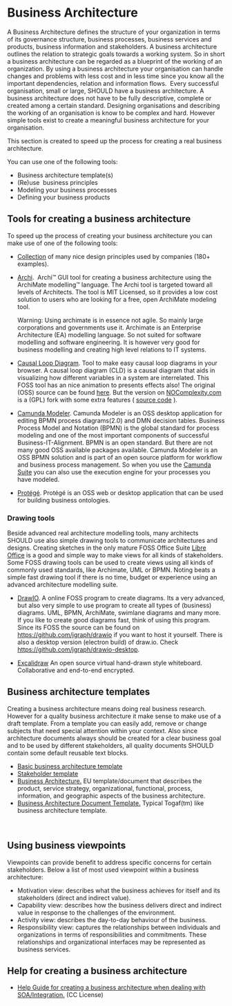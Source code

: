 # Business Architecture

A Business Architecture defines the structure of your organization in
terms of its governance structure, business processes, business services
and products, business information and stakeholders. A business
architecture outlines the relation to strategic goals towards a working
system. So in short a business architecture can be regarded as a
blueprint of the working of an organization. By using a business
architecture your organisation can handle changes and problems with less
cost and in less time since you know all the important dependencies,
relation and information flows.  Every successful organisation, small or
large, SHOULD have a business architecture. A business architecture does
not have to be fully descriptive, complete or created among a certain
standard. Designing organisations and describing the working of an
organisation is know to be complex and hard. However simple tools exist
to create a meaningful business architecture for your organisation.

This section is created to speed up the process for creating a real
business architecture.

You can use one of the following tools:

-   Business architecture template(s)
-   (Re)use  business principles
-   Modeling your business processes
-   Defining your business products

## Tools for creating a business architecture

To speed up the process of creating your business architecture you can
make use of one of the following tools:

-   [Collection](https://principles.design/) of many nice design
    principles used by companies (180+ examples).

-   [Archi](http://www.archimatetool.com/).  Archi™ GUI tool for
    creating a business architecture using the ArchiMate modelling™
    language. The Archi tool is targeted toward all levels of
    Architects. The tool is MIT Licensed, so it provides a low cost
    solution to users who are looking for a free, open ArchiMate
    modeling tool.

    Warning: Using archimate is in essence not agile. So mainly large
    corporations and governments use it. Archimate is an Enterprise
    Architecture (EA) modelling language. So not suited for software
    modelling and software engineering. It is however very good for
    business modelling and creating high level relations to IT systems.

-   [Causal Loop Diagram](https://nocomplexity.com/causalloopdiagram/).
    Tool to make easy causal loop diagrams in your browser. A causal
    loop diagram (CLD) is a causal diagram that aids in visualizing how
    different variables in a system are interrelated. This FOSS tool has
    an nice animation to presents effects also! The original (OSS)
    source can be found [here](https://github.com/ncase/loopy). But the
    version on
    [NOComplexity.com](https://nocomplexity.com/causalloopdiagram) is a
    (GPL) fork with some extra features ( [source
    code](https://github.com/nocomplexity/causalloopdiagram/) ).

-   [Camunda Modeler](https://camunda.org/download/modeler/). Camunda
    Modeler is an OSS desktop application for editing BPMN process
    diagrams(2.0) and DMN decision tables. Business Process Model and
    Notation (BPMN) is the global standard for process modeling and one
    of the most important components of successful
    Business-IT-Alignment. BPMN is an open standard. But there are not
    many good OSS available packages available. Camunda Modeler is an
    OSS BPMN solution and is part of an open source platform for
    workflow and business process management. So when you use the
    [Camunda Suite](https://camunda.org/) you can also use the execution
    engine for your processes you have modeled.

-   [Protégé](http://protege.stanford.edu/). Protégé is an OSS web or
    desktop application that can be used for building business
    ontologies.

### Drawing tools

Beside advanced real architecture modelling tools, many architects SHOULD use also simple drawing tools to communicate architectures and designs.
Creating sketches in the only mature FOSS Office Suite [Libre Office](https://www.libreoffice.org/) is a good and simple way to make views for all kinds of stakeholders. Some FOSS drawing tools can be used to create views using all kinds of commonly used standards, like Archimate, UML or BPMN. Noting beats a simple fast drawing tool if there is no time, budget or experience using an advanced architecture modelling suite. 

*   [DrawIO](https://www.draw.io/). A online FOSS program to create
    diagrams. Its a very advanced, but also very simple to use program
    to create all types of (business) diagrams. UML, BPMN, ArchiMate,
    swimlane diagrams and many more. If you like to create good diagrams
    fast, think of using this program. Since its FOSS the source can be
    found on <https://github.com/jgraph/drawio> if you want to host it
    yourself. There is also a desktop version (electron build) of
    draw.io. Check <https://github.com/jgraph/drawio-desktop>.

* [Excalidraw](https://excalidraw.com/) An open source virtual hand-drawn style whiteboard.
Collaborative and end-to-end encrypted. 

## Business architecture templates

Creating a business architecture means doing real business research.
However for a quality business architecture it make sense to make use of
a draft template. From a template you can easily add, remove or change
subjects that need special attention within your context. Also since
architecture documents always should be created for a clear business
goal and to be used by different stakeholders, all quality documents
SHOULD contain some default reusable text blocks.

-   [Basic business architecture
    template](https://nocomplexity.com/basic-business-architecture-template/)
-   [Stakeholder
    template](https://nocomplexity.com/stakeholder-template/)
-   [Business
    Architecture.](https://ec.europa.eu/eurostat/cros/system/files/BA%20for%20validation.pdf_en)
    EU template/document that describes the product, service strategy,
    organizational, functional, process, information, and geographic
    aspects of the business architecture.
-   [Business Architecture Document
    Template.](http://opensdlc.org/support-files/SDLC-RUP-Control-of-Quality-Records.pdf)
    Typical Togaf(tm) like business architecture template.

 

## Using business viewpoints

Viewpoints can provide benefit to address specific concerns for certain
stakeholders. Below a list of most used viewpoint within a business
architecture:

-   Motivation view: describes what the business achieves for itself and
    its stakeholders (direct and indirect value).
-   Capability view: describes how the business delivers direct and
    indirect value in response to the challenges of the environment.
-   Activity view: describes the day-to-day behaviour of the business.
-   Responsibility view: captures the relationships between individuals
    and organizations in terms of responsibilities and commitments.
    These  relationships and organizational interfaces may be
    represented as business services.

## Help for creating a business architecture

-   [Help Guide for creating a business architecture when dealing with
    SOA/Integration.](http://www.soablueprint.com/yahoo_site_admin/assets/docs/SOAPOpinion_BusinessArchitecture.49175900.pdf)
    (CC License)

 

 
